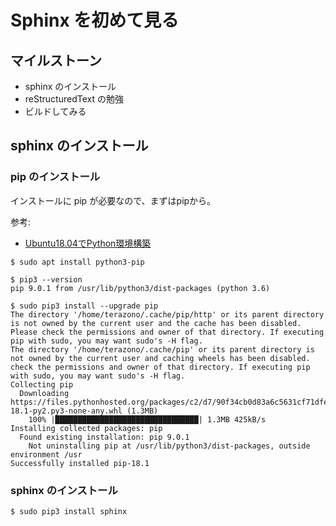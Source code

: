 # Sphinx を初めて見る

## マイルストーン

* sphinx のインストール
* reStructuredText の勉強
* ビルドしてみる

## sphinx のインストール


### pip のインストール

インストールに pip が必要なので、まずはpipから。

参考:
* [Ubuntu18.04でPython環境構築](https://yuta0508.hatenablog.com/entry/2018/05/06/104400)


```
$ sudo apt install python3-pip
```

```
$ pip3 --version
pip 9.0.1 from /usr/lib/python3/dist-packages (python 3.6)
```

```
$ sudo pip3 install --upgrade pip
The directory '/home/terazono/.cache/pip/http' or its parent directory is not owned by the current user and the cache has been disabled. Please check the permissions and owner of that directory. If executing pip with sudo, you may want sudo's -H flag.
The directory '/home/terazono/.cache/pip' or its parent directory is not owned by the current user and caching wheels has been disabled. check the permissions and owner of that directory. If executing pip with sudo, you may want sudo's -H flag.
Collecting pip
  Downloading https://files.pythonhosted.org/packages/c2/d7/90f34cb0d83a6c5631cf71dfe64cc1054598c843a92b400e55675cc2ac37/pip-18.1-py2.py3-none-any.whl (1.3MB)
    100% |████████████████████████████████| 1.3MB 425kB/s
Installing collected packages: pip
  Found existing installation: pip 9.0.1
    Not uninstalling pip at /usr/lib/python3/dist-packages, outside environment /usr
Successfully installed pip-18.1
```

### sphinx のインストール

```
$ sudo pip3 install sphinx
```
